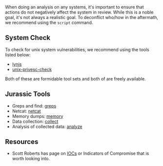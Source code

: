 When doing an analysis on any systems, it's important to ensure that actions do not negatively affect the system in review.  While this is a noble goal, it's not always a realistic goal.  To deconflict who/how in the aftermath, we recommend using the `script` command.

## System Check

To check for unix system vulnerabilities, we recommend using the tools listed below:

* [lynis](https://cisofy.com/lynis)
* [unix-privesc-check](https://github.com/pentestmonkey/unix-privesc-check)

Both of these are formidable tool sets and both of are freely available.

## Jurassic Tools

* Greps and find: [greps](greps/)
* Netcat: [netcat](netcat/)
* Memory dumps: [memory](memory/) 
* Data collection: [collect](collect/)
* Analysis of collected data: [analyze](analyze/)

## Resources
* Scott Roberts has page on [IOCs](https://github.com/sroberts/awesome-iocs/blob/master/README.md) or Indicators of Compromise that is worth looking into.

